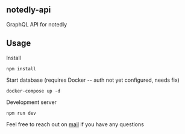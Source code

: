 ## notedly-api

GraphQL API for notedly

## Usage

Install

```
npm install
```

Start database (requires Docker -- auth not yet configured, needs fix)

```
docker-compose up -d
```

Development server

```
npm run dev
```

Feel free to reach out on [mail](murerwacollins@gmail.com) if you have any questions
